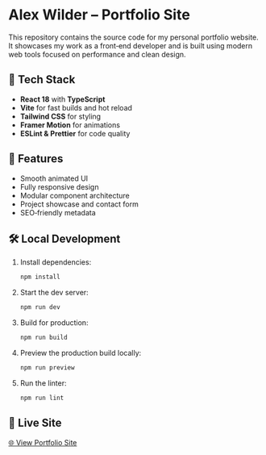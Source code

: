 # Alex Wilder – Portfolio Site

This repository contains the source code for my personal portfolio website. It showcases my work as a front‑end developer and is built using modern web tools focused on performance and clean design.

## 🚀 Tech Stack
- **React 18** with **TypeScript**
- **Vite** for fast builds and hot reload
- **Tailwind CSS** for styling
- **Framer Motion** for animations
- **ESLint & Prettier** for code quality

## 🎯 Features
- Smooth animated UI
- Fully responsive design
- Modular component architecture
- Project showcase and contact form
- SEO‑friendly metadata

## 🛠️ Local Development

1. Install dependencies:
   ```bash
   npm install
   ```
2. Start the dev server:
   ```bash
   npm run dev
   ```
3. Build for production:
   ```bash
   npm run build
   ```
4. Preview the production build locally:
   ```bash
   npm run preview
   ```
5. Run the linter:
   ```bash
   npm run lint
   ```

## 📡 Live Site

[🌐 View Portfolio Site](https://alex-wilder-portfolio.netlify.app)

